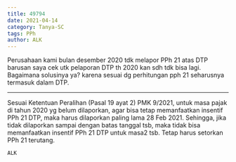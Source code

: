 ```yaml
---
title: 49794
date: 2021-04-14
category: Tanya-SC
tags: PPh
author: ALK
---
```


Perusahaan kami bulan desember 2020 tdk melapor PPh 21 atas DTP barusan saya cek utk pelaporan DTP th 2020 kan sdh tdk bisa lagi. Bagaimana solusinya ya? karena sesuai dg perhitungan pph 21 seharusnya termasuk dalam DTP.

---

Sesuai Ketentuan Peralihan (Pasal 19 ayat 2) PMK 9/2021, untuk masa pajak di tahun 2020 yg belum dilaporkan, agar bisa tetap memanfaatkan insentif PPh 21 DTP, maka harus dilaporkan paling lama 28 Feb 2021. Sehingga, jika tidak dilaporkan sampai dengan batas tanggal tsb, maka tidak bisa memanfaatkan insentif PPh 21 DTP untuk masa2 tsb. Tetap harus setorkan PPh 21 terutang.

`ALK`
